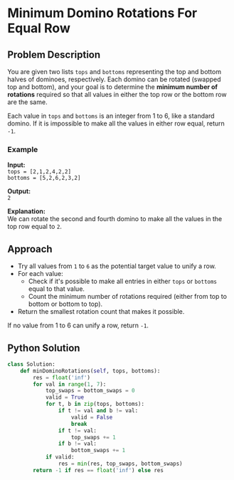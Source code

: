 # Minimum Domino Rotations For Equal Row

## Problem Description

You are given two lists `tops` and `bottoms` representing the top and bottom halves of dominoes, respectively. Each domino can be rotated (swapped top and bottom), and your goal is to determine the **minimum number of rotations** required so that all values in either the top row or the bottom row are the same.

Each value in `tops` and `bottoms` is an integer from 1 to 6, like a standard domino. If it is impossible to make all the values in either row equal, return `-1`.

### Example

**Input:**  
`tops = [2,1,2,4,2,2]`  
`bottoms = [5,2,6,2,3,2]`

**Output:**  
`2`

**Explanation:**  
We can rotate the second and fourth domino to make all the values in the top row equal to `2`.

## Approach

- Try all values from `1` to `6` as the potential target value to unify a row.
- For each value:
  - Check if it's possible to make all entries in either `tops` or `bottoms` equal to that value.
  - Count the minimum number of rotations required (either from top to bottom or bottom to top).
- Return the smallest rotation count that makes it possible.

If no value from 1 to 6 can unify a row, return `-1`.

## Python Solution

```python
class Solution:
    def minDominoRotations(self, tops, bottoms):
        res = float('inf')
        for val in range(1, 7):
            top_swaps = bottom_swaps = 0
            valid = True
            for t, b in zip(tops, bottoms):
                if t != val and b != val:
                    valid = False
                    break
                if t != val:
                    top_swaps += 1
                if b != val:
                    bottom_swaps += 1
            if valid:
                res = min(res, top_swaps, bottom_swaps)
        return -1 if res == float('inf') else res
```
